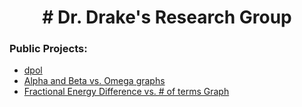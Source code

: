 <h1 align="center"> # Dr. Drake's Research Group </h1>

### Public Projects:
- <a href="dpol">dpol</a>
- <a href="AlphaBetaOmegaGraphs">Alpha and Beta vs. Omega graphs</a>
- <a href="e-diff-vs-omega-graph">Fractional Energy Difference vs. # of terms Graph</a>
